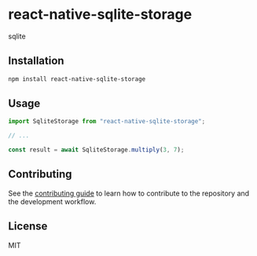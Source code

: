 # react-native-sqlite-storage

sqlite

## Installation

```sh
npm install react-native-sqlite-storage
```

## Usage

```js
import SqliteStorage from "react-native-sqlite-storage";

// ...

const result = await SqliteStorage.multiply(3, 7);
```

## Contributing

See the [contributing guide](CONTRIBUTING.md) to learn how to contribute to the repository and the development workflow.

## License

MIT
